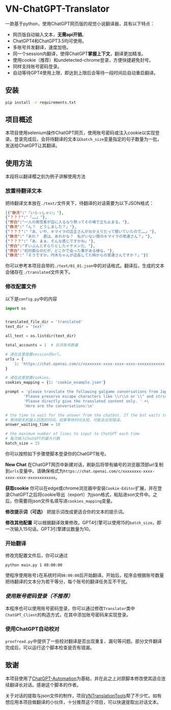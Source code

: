 # VN-ChatGPT-Translator

一款基于python，使用ChatGPT网页版的视觉小说翻译器，具有以下特点：
- 网页版自动输入文本，**无需api开销**。
- ChatGPT4和ChatGPT3.5均可使用。
- 多账号并发翻译，速度加倍。
- 同一个session内翻译，使得ChatGPT**掌握上下文**，翻译更加精准。
- 使用cookie（推荐）和undetected-chrome登录，方便快捷避免封号。
- 同样支持账号密码登录。
- 自动等待GPT4使用上限，即达到上限后会等待一段时间后自动重启翻译。

## 安装

``` cmd
pip install -r requirements.txt
```

## 项目概述

本项目使用selenium操作ChatGPT网页，使用账号密码或注入cookie以实现登录。登录完成后，会将待翻译的文本以`batch_size`变量指定的句子数量为一批，发送给ChatGPT让其翻译。

## 使用方法

本段将以翻译樱之刻为例子讲解使用方法

### 放置待翻译文本

把待翻译文本放在`./text/`文件夹下，待翻译的对话需要为以下JSON格式：

``` json
[{"静流":"「いらっしゃい」"},
{"？？？":"「……」"},
{"旁白":"一人の男性客が店に入るなり黙ってその場で立ち止まる。"},
{"静流":"「ん？　どうしました？」"},
{"？？？":"「あ、いや、キマイラの店主さんがおかえりだって聞いていたので……」"},
{"静流":"「あれ？　君は、あれかな？　私がいない間のキマイラの常連さん？」"},
{"？？？":"「あ、まぁ、そんな感じですかね」"},
{"旁白":"ずいぶんとすらりとしたイケメンだ。"},
{"旁白":"初対面なのだが、どこかで会った事がある様な。"},
{"静流":"「そうですか。円木ちゃんが店長してた時からの常連さんですか？」"}]
```

你可以参考本项目自带的`./text/01_01.json`中的对话格式。翻译后，生成的文本会储存在`./translated`文件夹下。

### 修改配置文件

以下是`config.py`中的内容

```python
import os


translated_file_dir = 'translated'
text_dir = 'text'

all_text = os.listdir(text_dir)

total_accounts = 1  # 总共账号数量

# 请在这里放置session的url。
urls = {
    1: 'https://chat.openai.com/c/xxxxxxxx-xxxx-xxxx-xxxx-xxxxxxxxxxxx',
}

# 请在这里放置cookies。
cookies_mapping = {1: 'cookie_example.json'}

prompt = 'please translate the following galgame conversations from Japanese to Chinese. ' + \
        'Please preserve escape characters like \\r\\n or \\" and strictly keep the JSON format of the provided content. ' + \
        'Please directly give the translated content only. ' +\
        'Here are the conversations:\n'

# the time to wait for the answer from the chatbot. If the bot waits too short, error may occur.
# 等待聊天机器人回答的时间。如果等待时间太短，可能会出现错误。
answer_waiting_time = 10

# the maximum number of lines to input to ChatGPT each time
# 每次输入ChatGPT的最大行数
batch_size = 15
```

你可以按照如下步骤使脚本登录你的ChatGPT账号。

**New Chat** 在ChatGPT网页中新建对话，刷新后将带有编号的浏览器顶部url复制到`urls`变量中。请确保格式为`https://chat.openai.com/c/xxxxxxxx-xxxx-xxxx-xxxx-xxxxxxxxxxxx`。

**获取cookie** 你可以在edge或chrome浏览器中安装`Cookie-Editor`扩展，并在登录ChatGPT之后将cookie导出（export）为json格式，粘贴进son文件中。之后，你需要将json文件名填写进`cookies_mapping`变量。

**修改提示词（可选）** 把提示词改成更适合你的文本的提示词。

**修改其他配置** 可以根据翻译效果修改。GPT4引擎可以使用15的`batch_size`，即一次输入15句话。GPT3引擎建议数量为10。

### 开始翻译

修改完配置文件后，你可以通过

```
python main.py 1 08:00:00
```

使程序使用账号`1`在系统时间`08:00:00`后开始翻译。开始后，程序会根据账号数量把待翻译的文本分为若干等分，每个账号的翻译任务互不干扰。

### *使用账号密码登录（不推荐）* 

本程序也可以使用账号密码登录，你可以通过修改`Translator`类中`ChatGPT_Client`的构造方式，在其中添加账号密码来实现登录。

### 使用ChatGPT自动校对

`proofread.py`中提供了一些校对翻译是否出现重复、漏句等问题。部分文件翻译完成后，可以运行这个脚本检查是否有错漏。

## 致谢

本项目使用了[ChatGPT-Automation](https://github.com/ugorsahin/ChatGPT_Automation)为基础，并在此之上对原脚本修改使其适合连续翻译长对话。感谢这个脚本的作者。

关于对话的提取与json文件的制作，项目[VNTranslationTools](https://github.com/arcusmaximus/VNTranslationTools)帮了不少忙。如有想应用本项目做翻译的小伙伴，十分推荐这个项目，可以快速提取出对话文本。